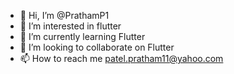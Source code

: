 - 👋 Hi, I’m @PrathamP1
- 👀 I’m interested in flutter
- 🌱 I’m currently learning Flutter
- 💞️ I’m looking to collaborate on Flutter
- 📫 How to reach me patel.pratham11@yahoo.com

<!---
PrathamP1/PrathamP1 is a ✨ special ✨ repository because its `README.md` (this file) appears on your GitHub profile.
You can click the Preview link to take a look at your changes.
--->
